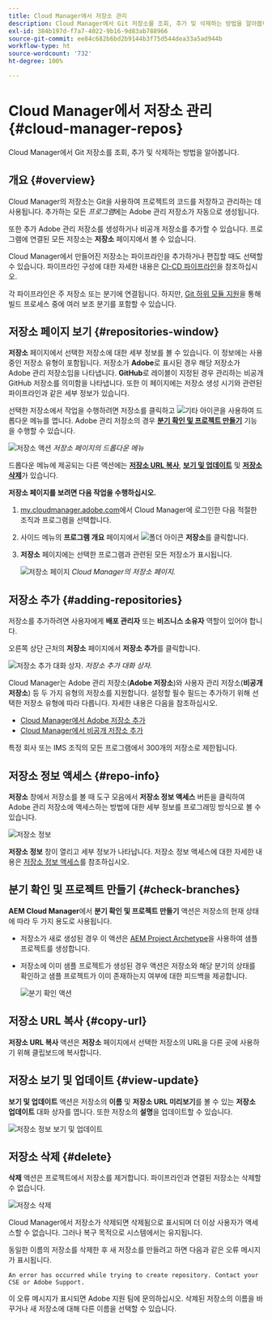 ```yaml
---
title: Cloud Manager에서 저장소 관리
description: Cloud Manager에서 Git 저장소를 조회, 추가 및 삭제하는 방법을 알아봅니다.
exl-id: 384b197d-f7a7-4022-9b16-9d83ab788966
source-git-commit: ee84c682b6bd2b9144b3f75d544dea33a5ad944b
workflow-type: ht
source-wordcount: '732'
ht-degree: 100%

---
```



# Cloud Manager에서 저장소 관리 {#cloud-manager-repos}

Cloud Manager에서 Git 저장소를 조회, 추가 및 삭제하는 방법을 알아봅니다.

## 개요 {#overview}

Cloud Manager의 저장소는 Git을 사용하여 프로젝트의 코드를 저장하고 관리하는 데 사용됩니다. 추가하는 모든 *프로그램*&#x200B;에는 Adobe 관리 저장소가 자동으로 생성됩니다.

또한 추가 Adobe 관리 저장소를 생성하거나 비공개 저장소를 추가할 수 있습니다. 프로그램에 연결된 모든 저장소는 **저장소** 페이지에서 볼 수 있습니다.

Cloud Manager에서 만들어진 저장소는 파이프라인을 추가하거나 편집할 때도 선택할 수 있습니다. 파이프라인 구성에 대한 자세한 내용은 [CI-CD 파이프라인](/help/overview/ci-cd-pipelines.md)을 참조하십시오.

각 파이프라인은 주 저장소 또는 분기에 연결됩니다. 하지만, [Git 하위 모듈 지원](/help/managing-code/git-submodules.md)을 통해 빌드 프로세스 중에 여러 보조 분기를 포함할 수 있습니다.

## 저장소 페이지 보기 {#repositories-window}

**저장소** 페이지에서 선택한 저장소에 대한 세부 정보를 볼 수 있습니다. 이 정보에는 사용 중인 저장소 유형이 포함됩니다. 저장소가 **Adobe**&#x200B;로 표시된 경우 해당 저장소가 Adobe 관리 저장소임을 나타냅니다. **GitHub**&#x200B;로 레이블이 지정된 경우 관리하는 비공개 GitHub 저장소를 의미함을 나타냅니다. 또한 이 페이지에는 저장소 생성 시기와 관련된 파이프라인과 같은 세부 정보가 있습니다.

선택한 저장소에서 작업을 수행하려면 저장소를 클릭하고 ![기타 아이콘](https://spectrum.adobe.com/static/icons/workflow_18/Smock_More_18_N.svg)을 사용하여 드롭다운 메뉴를 엽니다. Adobe 관리 저장소의 경우 **[분기 확인 및 프로젝트 만들기](#check-branches)** 기능을 수행할 수 있습니다.

![저장소 액션](assets/repository-actions.png)
*저장소 페이지의 드롭다운 메뉴*

드롭다운 메뉴에 제공되는 다른 액션에는 **[저장소 URL 복사](#copy-url)**, **[보기 및 업데이트](#view-update)** 및 **[저장소 삭제](#delete)**&#x200B;가 있습니다.

**저장소 페이지를 보려면 다음 작업을 수행하십시오.**

1. [my.cloudmanager.adobe.com](https://my.cloudmanager.adobe.com/)에서 Cloud Manager에 로그인한 다음 적절한 조직과 프로그램을 선택합니다.

1. 사이드 메뉴의 **프로그램 개요** 페이지에서 ![폴더 아이콘](https://spectrum.adobe.com/static/icons/workflow_18/Smock_Folder_18_N.svg) **저장소**&#x200B;를 클릭합니다.

1. **저장소** 페이지에는 선택한 프로그램과 관련된 모든 저장소가 표시됩니다.

   ![저장소 페이지](assets/repositories.png)
   *Cloud Manager의 저장소 페이지.*


## 저장소 추가 {#adding-repositories}

저장소를 추가하려면 사용자에게 **배포 관리자** 또는 **비즈니스 소유자** 역할이 있어야 합니다.

오른쪽 상단 근처의 **저장소** 페이지에서 **저장소 추가**&#x200B;를 클릭합니다.

![저장소 추가 대화 상자.](assets/repository-add.png)
*저장소 추가 대화 상자.*

Cloud Manager는 Adobe 관리 저장소(**Adobe 저장소**)와 사용자 관리 저장소(**비공개 저장소**) 등 두 가지 유형의 저장소를 지원합니다. 설정할 필수 필드는 추가하기 위해 선택한 저장소 유형에 따라 다릅니다. 자세한 내용은 다음을 참조하십시오.

* [Cloud Manager에서 Adobe 저장소 추가](/help/managing-code/adobe-repositories.md)
* [Cloud Manager에서 비공개 저장소 추가](/help/managing-code/private-repositories.md)

특정 회사 또는 IMS 조직의 모든 프로그램에서 300개의 저장소로 제한됩니다.

## 저장소 정보 액세스 {#repo-info}

**저장소** 창에서 저장소를 볼 때 도구 모음에서 **저장소 정보 액세스** 버튼을 클릭하여 Adobe 관리 저장소에 액세스하는 방법에 대한 세부 정보를 프로그래밍 방식으로 볼 수 있습니다.

![저장소 정보](assets/repository-access-repo-info2.png)

**저장소 정보** 창이 열리고 세부 정보가 나타납니다. 저장소 정보 액세스에 대한 자세한 내용은 [저장소 정보 액세스](/help/managing-code/accessing-repositories.md)를 참조하십시오.

## 분기 확인 및 프로젝트 만들기 {#check-branches}

**AEM Cloud Manager**&#x200B;에서 **분기 확인 및 프로젝트 만들기** 액션은 저장소의 현재 상태에 따라 두 가지 용도로 사용됩니다.

* 저장소가 새로 생성된 경우 이 액션은 [AEM Project Archetype](https://experienceleague.adobe.com/ko/docs/experience-manager-core-components/using/developing/archetype/overview)을 사용하여 샘플 프로젝트를 생성합니다.
* 저장소에 이미 샘플 프로젝트가 생성된 경우 액션은 저장소와 해당 분기의 상태를 확인하고 샘플 프로젝트가 이미 존재하는지 여부에 대한 피드백을 제공합니다.

  ![분기 확인 액션](assets/check-branches.png)

## 저장소 URL 복사 {#copy-url}

**저장소 URL 복사** 액션은 **저장소** 페이지에서 선택한 저장소의 URL을 다른 곳에 사용하기 위해 클립보드에 복사합니다.

## 저장소 보기 및 업데이트 {#view-update}

**보기 및 업데이트** 액션은 저장소의 **이름** 및 **저장소 URL 미리보기**&#x200B;를 볼 수 있는 **저장소 업데이트** 대화 상자를 엽니다. 또한 저장소의 **설명**&#x200B;을 업데이트할 수 있습니다.

![저장소 정보 보기 및 업데이트](assets/repository-view-update.png)

## 저장소 삭제 {#delete}

**삭제** 액션은 프로젝트에서 저장소를 제거합니다. 파이프라인과 연결된 저장소는 삭제할 수 없습니다.

![저장소 삭제](assets/delete.png)

Cloud Manager에서 저장소가 삭제되면 삭제됨으로 표시되며 더 이상 사용자가 액세스할 수 없습니다. 그러나 복구 목적으로 시스템에서는 유지됩니다.

동일한 이름의 저장소를 삭제한 후 새 저장소를 만들려고 하면 다음과 같은 오류 메시지가 표시됩니다.

`An error has occurred while trying to create repository. Contact your CSE or Adobe Support.`

이 오류 메시지가 표시되면 Adobe 지원 팀에 문의하십시오. 삭제된 저장소의 이름을 바꾸거나 새 저장소에 대해 다른 이름을 선택할 수 있습니다.
